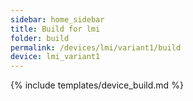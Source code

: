 ```yaml
---
sidebar: home_sidebar
title: Build for lmi
folder: build
permalink: /devices/lmi/variant1/build
device: lmi_variant1
---
```

{% include templates/device_build.md %}
